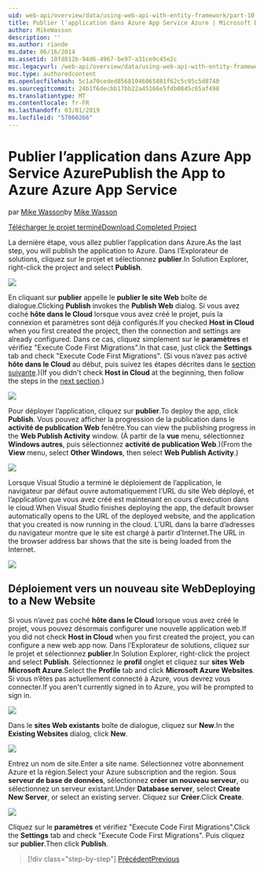 ```yaml
---
uid: web-api/overview/data/using-web-api-with-entity-framework/part-10
title: Publier l’application dans Azure App Service Azure | Microsoft Docs
author: MikeWasson
description: ''
ms.author: riande
ms.date: 06/16/2014
ms.assetid: 10fd812b-94d6-4967-be97-a31ce9c45e2c
msc.legacyurl: /web-api/overview/data/using-web-api-with-entity-framework/part-10
msc.type: authoredcontent
ms.openlocfilehash: 5c1a70ceded85681046065881f62c5c95c5d8740
ms.sourcegitcommit: 24b1f6decbb17bb22a45166e5fdb0845c65af498
ms.translationtype: MT
ms.contentlocale: fr-FR
ms.lasthandoff: 03/01/2019
ms.locfileid: "57060266"
---
```

<a name="publish-the-app-to-azure-azure-app-service"></a><span data-ttu-id="9899d-102">Publier l’application dans Azure App Service Azure</span><span class="sxs-lookup"><span data-stu-id="9899d-102">Publish the App to Azure Azure App Service</span></span>
====================
<span data-ttu-id="9899d-103">par [Mike Wasson](https://github.com/MikeWasson)</span><span class="sxs-lookup"><span data-stu-id="9899d-103">by [Mike Wasson](https://github.com/MikeWasson)</span></span>

[<span data-ttu-id="9899d-104">Télécharger le projet terminé</span><span class="sxs-lookup"><span data-stu-id="9899d-104">Download Completed Project</span></span>](https://github.com/MikeWasson/BookService)

<span data-ttu-id="9899d-105">La dernière étape, vous allez publier l’application dans Azure.</span><span class="sxs-lookup"><span data-stu-id="9899d-105">As the last step, you will publish the application to Azure.</span></span> <span data-ttu-id="9899d-106">Dans l’Explorateur de solutions, cliquez sur le projet et sélectionnez **publier**.</span><span class="sxs-lookup"><span data-stu-id="9899d-106">In Solution Explorer, right-click the project and select **Publish**.</span></span>

![](part-10/_static/image1.png)

<span data-ttu-id="9899d-107">En cliquant sur **publier** appelle le **publier le site Web** boîte de dialogue.</span><span class="sxs-lookup"><span data-stu-id="9899d-107">Clicking **Publish** invokes the **Publish Web** dialog.</span></span> <span data-ttu-id="9899d-108">Si vous avez coché **hôte dans le Cloud** lorsque vous avez créé le projet, puis la connexion et paramètres sont déjà configurés.</span><span class="sxs-lookup"><span data-stu-id="9899d-108">If you checked **Host in Cloud** when you first created the project, then the connection and settings are already configured.</span></span> <span data-ttu-id="9899d-109">Dans ce cas, cliquez simplement sur le **paramètres** et vérifiez &quot;Execute Code First Migrations&quot;.</span><span class="sxs-lookup"><span data-stu-id="9899d-109">In that case, just click the **Settings** tab and check &quot;Execute Code First Migrations&quot;.</span></span> <span data-ttu-id="9899d-110">(Si vous n’avez pas activé **hôte dans le Cloud** au début, puis suivez les étapes décrites dans le [section suivante](#new-website).)</span><span class="sxs-lookup"><span data-stu-id="9899d-110">(If you didn't check **Host in Cloud** at the beginning, then follow the steps in the [next section](#new-website).)</span></span>

[![](part-10/_static/image3.png)](part-10/_static/image2.png)

<span data-ttu-id="9899d-111">Pour déployer l’application, cliquez sur **publier**.</span><span class="sxs-lookup"><span data-stu-id="9899d-111">To deploy the app, click **Publish**.</span></span> <span data-ttu-id="9899d-112">Vous pouvez afficher la progression de la publication dans le **activité de publication Web** fenêtre.</span><span class="sxs-lookup"><span data-stu-id="9899d-112">You can view the publishing progress in the **Web Publish Activity** window.</span></span> <span data-ttu-id="9899d-113">(À partir de la **vue** menu, sélectionnez **Windows autres**, puis sélectionnez **activité de publication Web**.)</span><span class="sxs-lookup"><span data-stu-id="9899d-113">(From the **View** menu, select **Other Windows**, then select **Web Publish Activity**.)</span></span>

![](part-10/_static/image4.png)

<span data-ttu-id="9899d-114">Lorsque Visual Studio a terminé le déploiement de l’application, le navigateur par défaut ouvre automatiquement l’URL du site Web déployé, et l’application que vous avez créé est maintenant en cours d’exécution dans le cloud.</span><span class="sxs-lookup"><span data-stu-id="9899d-114">When Visual Studio finishes deploying the app, the default browser automatically opens to the URL of the deployed website, and the application that you created is now running in the cloud.</span></span> <span data-ttu-id="9899d-115">L’URL dans la barre d’adresses du navigateur montre que le site est chargé à partir d’Internet.</span><span class="sxs-lookup"><span data-stu-id="9899d-115">The URL in the browser address bar shows that the site is being loaded from the Internet.</span></span>

[![](part-10/_static/image6.png)](part-10/_static/image5.png)

<a id="new-website"></a>
## <a name="deploying-to-a-new-website"></a><span data-ttu-id="9899d-116">Déploiement vers un nouveau site Web</span><span class="sxs-lookup"><span data-stu-id="9899d-116">Deploying to a New Website</span></span>

<span data-ttu-id="9899d-117">Si vous n’avez pas coché **hôte dans le Cloud** lorsque vous avez créé le projet, vous pouvez désormais configurer une nouvelle application web.</span><span class="sxs-lookup"><span data-stu-id="9899d-117">If you did not check **Host in Cloud** when you first created the project, you can configure a new web app now.</span></span> <span data-ttu-id="9899d-118">Dans l’Explorateur de solutions, cliquez sur le projet et sélectionnez **publier**.</span><span class="sxs-lookup"><span data-stu-id="9899d-118">In Solution Explorer, right-click the project and select **Publish**.</span></span> <span data-ttu-id="9899d-119">Sélectionnez le **profil** onglet et cliquez sur **sites Web Microsoft Azure**.</span><span class="sxs-lookup"><span data-stu-id="9899d-119">Select the **Profile** tab and click **Microsoft Azure Websites**.</span></span> <span data-ttu-id="9899d-120">Si vous n’êtes pas actuellement connecté à Azure, vous devrez vous connecter.</span><span class="sxs-lookup"><span data-stu-id="9899d-120">If you aren't currently signed in to Azure, you will be prompted to sign in.</span></span>

[![](part-10/_static/image8.png)](part-10/_static/image7.png)

<span data-ttu-id="9899d-121">Dans le **sites Web existants** boîte de dialogue, cliquez sur **New**.</span><span class="sxs-lookup"><span data-stu-id="9899d-121">In the **Existing Websites** dialog, click **New**.</span></span>

![](part-10/_static/image9.png)

<span data-ttu-id="9899d-122">Entrez un nom de site.</span><span class="sxs-lookup"><span data-stu-id="9899d-122">Enter a site name.</span></span> <span data-ttu-id="9899d-123">Sélectionnez votre abonnement Azure et la région.</span><span class="sxs-lookup"><span data-stu-id="9899d-123">Select your Azure subscription and the region.</span></span> <span data-ttu-id="9899d-124">Sous **serveur de base de données**, sélectionnez **créer un nouveau serveur**, ou sélectionnez un serveur existant.</span><span class="sxs-lookup"><span data-stu-id="9899d-124">Under **Database server**, select **Create New Server**, or select an existing server.</span></span> <span data-ttu-id="9899d-125">Cliquez sur **Créer**.</span><span class="sxs-lookup"><span data-stu-id="9899d-125">Click **Create**.</span></span>

[![](part-10/_static/image11.png)](part-10/_static/image10.png)

<span data-ttu-id="9899d-126">Cliquez sur le **paramètres** et vérifiez &quot;Execute Code First Migrations&quot;.</span><span class="sxs-lookup"><span data-stu-id="9899d-126">Click the **Settings** tab and check &quot;Execute Code First Migrations&quot;.</span></span> <span data-ttu-id="9899d-127">Puis cliquez sur **publier**.</span><span class="sxs-lookup"><span data-stu-id="9899d-127">Then click **Publish**.</span></span>

> [!div class="step-by-step"]
> [<span data-ttu-id="9899d-128">Précédent</span><span class="sxs-lookup"><span data-stu-id="9899d-128">Previous</span></span>](part-9.md)
